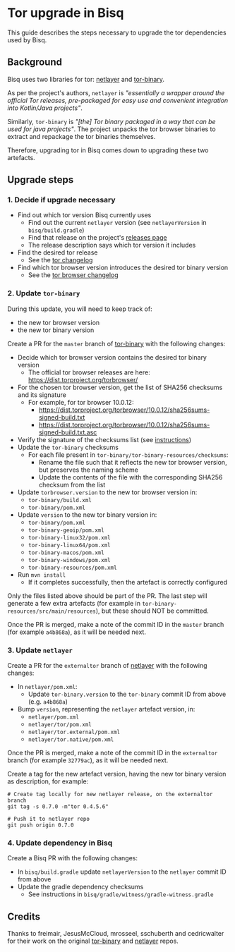 # Tor upgrade in Bisq

This guide describes the steps necessary to upgrade the tor dependencies used by Bisq.

## Background

Bisq uses two libraries for tor: [netlayer][1] and [tor-binary][2].

As per the project's authors, `netlayer` is _"essentially a wrapper around the official Tor releases, pre-packaged for
easy use and convenient integration into Kotlin/Java projects"_.

Similarly, `tor-binary` is _"[the] Tor binary packaged in a way that can be used for java projects"_. The project
unpacks the tor browser binaries to extract and repackage the tor binaries themselves.

Therefore, upgrading tor in Bisq comes down to upgrading these two artefacts.


## Upgrade steps


### 1. Decide if upgrade necessary

 - Find out which tor version Bisq currently uses
   - Find out the current `netlayer` version (see `netlayerVersion` in `bisq/build.gradle`)
   - Find that release on the project's [releases page][3]
   - The release description says which tor version it includes
 - Find the desired tor release
    - See the [tor changelog][4]
 - Find which tor browser version introduces the desired tor binary version
   - See the [tor browser changelog][6]


### 2. Update `tor-binary`

During this update, you will need to keep track of:

 - the new tor browser version
 - the new tor binary version

Create a PR for the `master` branch of [tor-binary][2] with the following changes:

 - Decide which tor browser version contains the desired tor binary version
   - The official tor browser releases are here: https://dist.torproject.org/torbrowser/
 - For the chosen tor browser version, get the list of SHA256 checksums and its signature
   - For example, for tor browser 10.0.12:
     - https://dist.torproject.org/torbrowser/10.0.12/sha256sums-signed-build.txt
     - https://dist.torproject.org/torbrowser/10.0.12/sha256sums-signed-build.txt.asc
 - Verify the signature of the checksums list (see [instructions][5])
 - Update the `tor-binary` checksums
   - For each file present in `tor-binary/tor-binary-resources/checksums`:
     - Rename the file such that it reflects the new tor browser version, but preserves the naming scheme
     - Update the contents of the file with the corresponding SHA256 checksum from the list
 - Update `torbrowser.version` to the new tor browser version in:
   - `tor-binary/build.xml`
   - `tor-binary/pom.xml`
 - Update `version` to the new tor binary version in:
   - `tor-binary/pom.xml`
   - `tor-binary-geoip/pom.xml`
   - `tor-binary-linux32/pom.xml`
   - `tor-binary-linux64/pom.xml`
   - `tor-binary-macos/pom.xml`
   - `tor-binary-windows/pom.xml`
   - `tor-binary-resources/pom.xml`
 - Run `mvn install`
   - If it completes successfully, then the artefact is correctly configured


Only the files listed above should be part of the PR. The last step will generate a few extra artefacts (for
example in `tor-binary-resources/src/main/resources`), but these should NOT be committed.

Once the PR is merged, make a note of the commit ID in the `master` branch (for example `a4b868a`), as it will be needed
next.


### 3. Update `netlayer`

Create a PR for the `externaltor` branch of [netlayer][1] with the following changes:

 - In `netlayer/pom.xml`:
   - Update `tor-binary.version` to the `tor-binary` commit ID from above (e.g. `a4b868a`)
 - Bump `version`, representing the `netlayer` artefact version, in:
   - `netlayer/pom.xml`
   - `netlayer/tor/pom.xml`
   - `netlayer/tor.external/pom.xml`
   - `netlayer/tor.native/pom.xml`

Once the PR is merged, make a note of the commit ID in the `externaltor` branch (for example `32779ac`), as it will be
needed next.

Create a tag for the new artefact version, having the new tor binary version as description, for example:

```
# Create tag locally for new netlayer release, on the externaltor branch
git tag -s 0.7.0 -m"tor 0.4.5.6"

# Push it to netlayer repo
git push origin 0.7.0
```


### 4. Update dependency in Bisq

Create a Bisq PR with the following changes:

 - In `bisq/build.gradle` update `netlayerVersion` to the `netlayer` commit ID from above
 - Update the gradle dependency checksums
   - See instructions in `bisq/gradle/witness/gradle-witness.gradle`




## Credits

Thanks to freimair, JesusMcCloud, mrosseel, sschuberth and cedricwalter for their work on the original
[tor-binary](https://github.com/JesusMcCloud/tor-binary) and [netlayer](https://github.com/JesusMcCloud/netlayer) repos.




[1]: https://github.com/bisq-network/netlayer "netlayer"
[2]: https://github.com/bisq-network/tor-binary "tor-binary"
[3]: https://github.com/bisq-network/netlayer/releases "netlayer releases"
[4]: https://gitweb.torproject.org/tor.git/plain/ChangeLog "tor changelog"
[5]: https://support.torproject.org/tbb/how-to-verify-signature/ "verify tor signature"
[6]: https://gitweb.torproject.org/builders/tor-browser-build.git/plain/projects/tor-browser/Bundle-Data/Docs/ChangeLog.txt?h=maint-10.5 "tor browser 10.5.x changelog"
